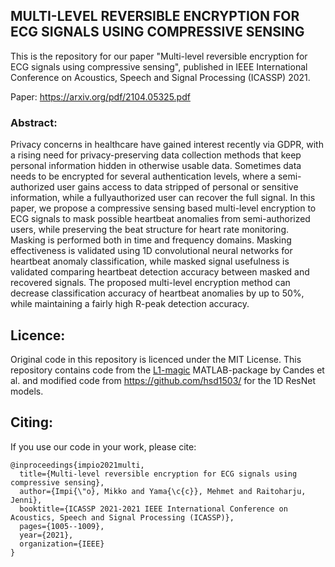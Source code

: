 ## MULTI-LEVEL REVERSIBLE ENCRYPTION FOR ECG SIGNALS USING COMPRESSIVE SENSING

This is the repository for our paper "Multi-level reversible encryption for ECG signals using compressive sensing", published in IEEE International Conference on Acoustics, Speech and Signal Processing (ICASSP) 2021.

Paper:
https://arxiv.org/pdf/2104.05325.pdf

### Abstract: 
Privacy concerns in healthcare have gained interest recently via GDPR, with a rising need for privacy-preserving data collection methods that keep personal information hidden in otherwise usable data. Sometimes data needs to be encrypted for several authentication levels, where a semi-authorized user gains access to data stripped of personal or sensitive information, while a fullyauthorized user can recover the full signal. In this paper, we propose a compressive sensing based multi-level encryption to ECG signals to mask possible heartbeat anomalies from semi-authorized users, while preserving the beat structure for heart rate monitoring. Masking is performed both in time and frequency domains. Masking effectiveness is validated using 1D convolutional neural networks for heartbeat anomaly classification, while masked signal usefulness is validated comparing heartbeat detection accuracy between masked and recovered signals. The proposed multi-level encryption method can decrease classification accuracy of heartbeat anomalies by up to 50%, while maintaining a fairly high R-peak detection accuracy.

## Licence:

Original code in this repository is licenced under the MIT License. This repository contains code from the [L1-magic](https://candes.su.domains/software/l1magic) MATLAB-package by Candes et al. and modified code from https://github.com/hsd1503/ for the 1D ResNet models.

## Citing:

If you use our code in your work, please cite:

```
@inproceedings{impio2021multi,
  title={Multi-level reversible encryption for ECG signals using compressive sensing},
  author={Impi{\"o}, Mikko and Yama{\c{c}}, Mehmet and Raitoharju, Jenni},
  booktitle={ICASSP 2021-2021 IEEE International Conference on Acoustics, Speech and Signal Processing (ICASSP)},
  pages={1005--1009},
  year={2021},
  organization={IEEE}
}
```
